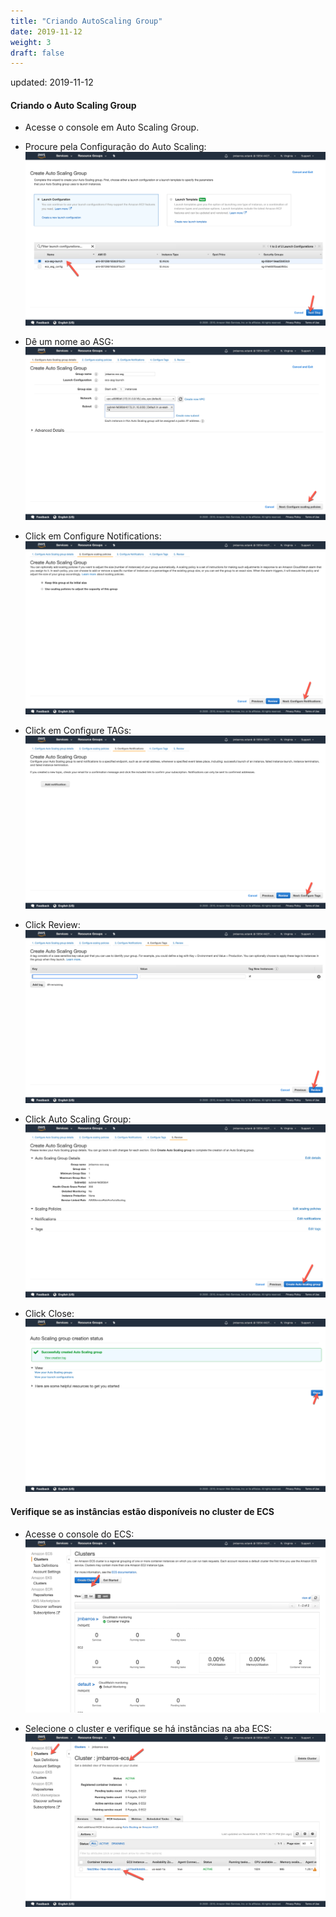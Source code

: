 ```yaml
---
title: "Criando AutoScaling Group"
date: 2019-11-12
weight: 3
draft: false
---
```

updated: 2019-11-12

#### Criando o Auto Scaling Group
- Acesse o console em Auto Scaling Group.

- Procure pela Configuração do Auto Scaling: 
![Connecting](/images/ecs/linux-ec2/create_asg01.png)


- Dê um nome ao ASG:
![Connecting](/images/ecs/linux-ec2/create_asg02.png)


- Click em Configure Notifications:
![Connecting](/images/ecs/linux-ec2/create_asg03.png)


- Click em Configure TAGs:
![Connecting](/images/ecs/linux-ec2/create_asg04.png)

- Click Review:
![Connecting](/images/ecs/linux-ec2/create_asg05.png)

- Click Auto Scaling Group:
![Connecting](/images/ecs/linux-ec2/create_asg06.png)

- Click Close:
![Connecting](/images/ecs/linux-ec2/create_asg07.png)

#### Verifique se as instâncias estão disponíveis no cluster de ECS

- Acesse o console do ECS:
![Connecting](/images/ecs/linux-ec2/create_asg08.png)

- Selecione o cluster e verifique se há instâncias na aba ECS:
![Connecting](/images/ecs/linux-ec2/create_asg09.png)